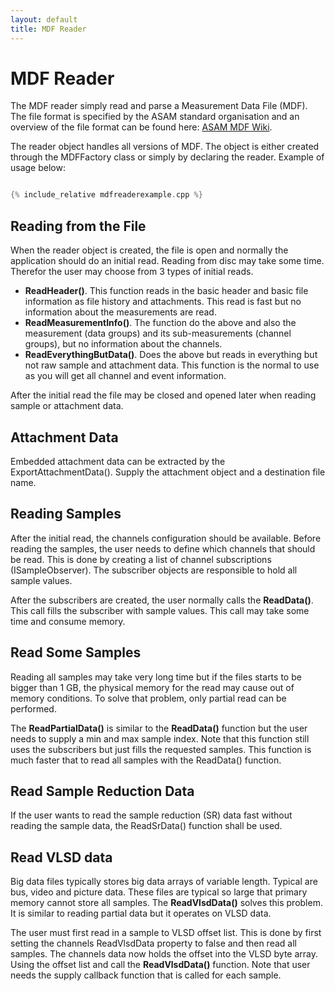 ```yaml
---
layout: default
title: MDF Reader
---
```

# MDF Reader

The MDF reader simply read and parse a Measurement Data File (MDF). The file format is
specified by the ASAM standard organisation and an overview of the file format can be found
here: [ASAM MDF Wiki](https://www.asam.net/standards/detail/mdf/wiki/).

The reader object handles all versions of MDF. The object is either created through the MDFFactory class or simply by 
declaring the reader. Example of usage below:

~~~~c++

{% include_relative mdfreaderexample.cpp %}
~~~~

## Reading from the File

When the reader object is created, the file is open and normally the application 
should do an initial read. Reading from disc may take some time. Therefor the 
user may choose from 3 types of initial reads.

- **ReadHeader()**. This function reads in the basic header and basic file information as file history and attachments. This
read is fast but no information about the measurements are read.
- **ReadMeasurementInfo()**. The function do the above and also the measurement (data groups) and its 
sub-measurements (channel groups), but no information about the channels.
- **ReadEverythingButData()**. Does the above but reads in everything but not raw sample and attachment data.
This function is the normal to use as you will get all channel and event information. 

After the initial read the file may be closed and opened later when reading sample or attachment data.

## Attachment Data

Embedded attachment data can be extracted by the ExportAttachmentData(). Supply the attachment object and
a destination file name.

## Reading Samples 
After the initial read, the channels configuration should be available. Before reading the samples, the user
needs to define which channels that should be read. This is done by creating a list of channel subscriptions 
(ISampleObserver). The subscriber objects are responsible to hold all sample values.

After the subscribers are created, the user normally calls the **ReadData()**. This call fills the subscriber with sample
values. This call may take some time and consume memory.

## Read Some Samples
Reading all samples may take very long time but if the files starts to be bigger than 1 GB, the physical memory for 
the read may cause out of memory conditions. To solve that problem, only partial read can be performed.

The **ReadPartialData()** is similar to the **ReadData()** function but the user needs to supply a min and max sample index.
Note that this function still uses the subscribers but just fills the requested samples. This function is much faster
that to read all samples with the ReadData() function.

## Read Sample Reduction Data
If the user wants to read the sample reduction (SR) data fast without reading the sample data, the ReadSrData()
function shall be used. 

## Read VLSD data
Big data files typically stores big data arrays of variable length. Typical are bus, video and picture data. These 
files are typical so large that primary memory cannot store all samples. The **ReadVlsdData()** solves this problem. 
It is similar to reading partial data but it operates on VLSD data. 

The user must first read in a sample to VLSD offset list. This is done by first setting the channels ReadVlsdData 
property to false and then read all samples. The channels data now holds the offset into the VLSD byte array. Using the 
offset list and call the **ReadVlsdData()** function. Note that user needs the supply callback function that is called 
for each sample.